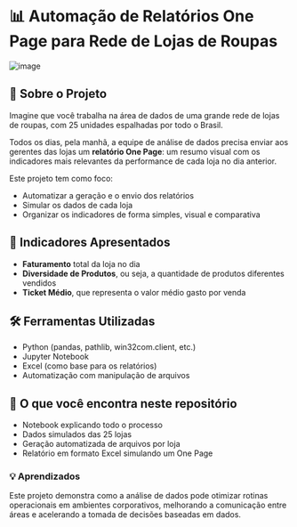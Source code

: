 # 📊 Automação de Relatórios One Page para Rede de Lojas de Roupas
![image](https://github.com/user-attachments/assets/a0433b94-f370-4343-baa1-2ce7db510a82)

## 🧠 Sobre o Projeto

Imagine que você trabalha na área de dados de uma grande rede de lojas de roupas, com 25 unidades espalhadas por todo o Brasil.

Todos os dias, pela manhã, a equipe de análise de dados precisa enviar aos gerentes das lojas um **relatório One Page**: um resumo visual com os indicadores mais relevantes da performance de cada loja no dia anterior.

Este projeto tem como foco:

- Automatizar a geração e o envio dos relatórios
- Simular os dados de cada loja
- Organizar os indicadores de forma simples, visual e comparativa

## 📌 Indicadores Apresentados

- **Faturamento** total da loja no dia
- **Diversidade de Produtos**, ou seja, a quantidade de produtos diferentes vendidos
- **Ticket Médio**, que representa o valor médio gasto por venda

## 🛠️ Ferramentas Utilizadas

- Python (pandas, pathlib, win32com.client, etc.)
- Jupyter Notebook
- Excel (como base para os relatórios)
- Automatização com manipulação de arquivos

## 🚀 O que você encontra neste repositório

- Notebook explicando todo o processo
- Dados simulados das 25 lojas
- Geração automatizada de arquivos por loja
- Relatório em formato Excel simulando um One Page

### 💡 Aprendizados

Este projeto demonstra como a análise de dados pode otimizar rotinas operacionais em ambientes corporativos, melhorando a comunicação entre áreas e acelerando a tomada de decisões baseadas em dados.
